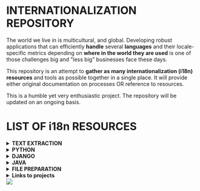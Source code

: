 <!--
<img src="/assets/images/i18n.png" text-align="center" width = 50%; height=15% >
-->

# INTERNATIONALIZATION REPOSITORY

The world we live in is multicultural, and global.
Developing robust applications that can efficiently **handle** several **languages** and their locale-specific metrics depending on **where in the world they are used** is one of those challenges big and "less big" businesses face these days.

This repository is an attempt to **gather as many internationalization (i18n) resources** and tools as possible together in a single place. It will provide either original documentation on processes OR reference to resources.

This is a humble yet very enthusiastic project.
The repository will be updated on an ongoing basis.

# LIST OF i18n RESOURCES
<!-- ---------------------------------- -->
<details>
<summary><strong>TEXT EXTRACTION</strong></summary>

- [From **Resource files**](/assets/text_extraction/README.md)

</details>
<!-- ---------------------------------- -->
<details>
<summary><strong>PYTHON</strong></summary>

- [**ResourceBundle**: A **JAVA-like** approach](/assets/python/resourceBundle/README.md)
- [**Gettext**: Multilingual internationalization services](/assets/python/gettext/README.md)

</details>
<!-- ---------------------------------- -->
<details>
<summary><strong>DJANGO </strong></summary>

- [**01_Configuration**: basic. Gettext. (Extract and compile strings for translation)](/assets/django/README.md)
- [**01_Configuration**: advanced. Gettext + Django settings.](/assets/django/advanced_config/README.md)
- [**02_Templates**: mark strings for translation](/assets/django/templates_mark_for_translation/README.md)
- [**02_Templates**: mark template expressions for translation](/assets/django/templates_mark_expressions_for_translation/README.md)
- [**02_Templates**: mark plurals for translation](/assets/django/templates_mark_plurals_for_translation/README.md)
- [**02_Templates**: extending templates](/assets/django/extending_templates/README.md)
- [**02_Templates**: allowing users to Switch Languages](/assets/django/switch_languages/README.md)
- [**03_Reversed URL Maps**](/assets/django/reversed_URL_maps/README.md)
- [Django project example](/assets/_projects/django/WebSite_MODAL_FORM_DB_i18n/project/create_app/templates/index.html)

</details>
<!-- ---------------------------------- -->
<details>
<summary><strong>JAVA</strong></summary>

- [**Introduction to i18n in Java**](/assets/java/README.md)
- [**JAVA SE**: Text isolation](/assets/java/text_isolation/README.md)
- [**JAVA SE**: Dates (To be done)](/assets/java/dates/README.md)
- [**JAVA SE**: Currency (To be done)](/assets/java/currency/README.md)
- [**JAVA SE**: Pluralization (To be done)](/assets/java/pluralization/README.md)

</details>
<!-- ---------------------------------- -->
<details>
<summary><strong>FILE PREPARATION</strong></summary>

- [File preparation tasks: To be done...](/assets/file_prepp/README.md)

</details>
<!-- ---------------------------------- -->

<details>
<summary><strong>Links to projects</strong></summary>

- [Django: CRUD_and_i18n](/assets/_projects/django/CRUD_i18n)
- [Django: DB_with_PARAM__and_i18n](/assets/_projects/django/DB_Param_i18n)
- [Django: DB_with_Procedures_and_i18n](/assets/_projects/django/MySQLProcedures_i18n_gettext)
- [Django: WebSite_MODAL_FORM_DB_i18n](/assets/_projects/django/WebSite_MODAL_FORM_DB_i18n)
- [Django: Local Library](/assets/_projects/django/LocalLibrary)
- [JAVA SE: Exceptions and i18n	](/assets/_projects/java/Gestion_Notas_Service/)
- [JAVA SE: Contacts agenda	](/assets/_projects/java/Agenda_Capas/)
- [JAVA EE: Exceptions, Data Model, Maven, Lombok and i18n	](/assets/_projects/java/Ciudades_DataModel_Maven_Lombok_i18n/)
- [JAVA EE: Hierchy, Currency, Data Model, Maven, Lombok and i18n	](/assets/_projects/java/BankAccount_Hierchy_Currency_i18n/)

</details>
<!-- ---------------------------------- -->

<img src="https://github.com/agomezmartin/regexl10n/blob/main/assets/images/world_flags.gif">